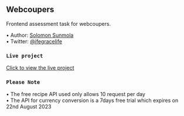 ## Webcoupers 
Frontend assessment task for webcoupers. 

•	Author: [Solomon Sunmola](https://github.com/Epheoluwa) <br>
•	Twitter: [@ifegracelife](https://twitter.com/ifegracelife) <br>

### `Live project`

[Click to view the live project](https://webcouper-fe.netlify.app/) <br>


### `Please Note`

•	The free recipe API used only allows 10 request per day <br>
•	The API for currency conversion is a 7days free trial which expires on 22nd August 2023<br>
